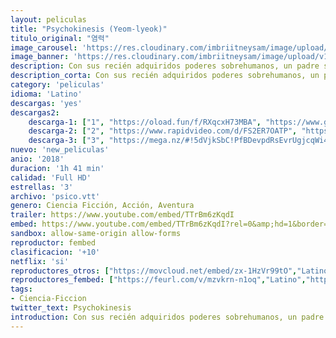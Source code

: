 ```yaml
---
layout: peliculas
title: "Psychokinesis (Yeom-lyeok)"
titulo_original: "염력"
image_carousel: 'https://res.cloudinary.com/imbriitneysam/image/upload/v1543974843/psico-poster-min.jpg'
image_banner: 'https://res.cloudinary.com/imbriitneysam/image/upload/v1543974844/psico-banner-min.jpg'
description: Con sus recién adquiridos poderes sobrehumanos, un padre se dispone a ayudar a su hija, que está a punto de perder todo lo que da sentido a su vida.
description_corta: Con sus recién adquiridos poderes sobrehumanos, un padre se dispone a ayudar a su hija, que está a punto de perder todo lo que da sentido a su vida.
category: 'peliculas'
idioma: 'Latino'
descargas: 'yes'
descargas2:
    descarga-1: ["1", "https://oload.fun/f/RXqcxH73MBA", "https://www.google.com/s2/favicons?domain=openload.co","OpenLoad","https://res.cloudinary.com/imbriitneysam/image/upload/v1541473684/mexico.png", "Latino", "Full HD"]
    descarga-2: ["2", "https://www.rapidvideo.com/d/FS2ER7OATP", "https://www.google.com/s2/favicons?domain=www.rapidvideo.com","RapidVideo","https://res.cloudinary.com/imbriitneysam/image/upload/v1541473684/mexico.png", "Latino", "Full HD"]
    descarga-3: ["3", "https://mega.nz/#!5dVjkSbC!PfBDevpdRsEvrUgjcqWi4w73OWPAlWBFKGbDtJwz29k", "https://www.google.com/s2/favicons?domain=mega.nz","Mega","https://res.cloudinary.com/imbriitneysam/image/upload/v1541473684/mexico.png", "Latino", "Full HD"]
nuevo: 'new_peliculas'
anio: '2018'
duracion: '1h 41 min'
calidad: 'Full HD'
estrellas: '3'
archivo: 'psico.vtt'
genero: Ciencia Ficción, Acción, Aventura
trailer: https://www.youtube.com/embed/TTrBm6zKqdI
embed: https://www.youtube.com/embed/TTrBm6zKqdI?rel=0&amp;hd=1&border=0&wmode=opaque&enablejsapi=1&modestbranding=1&controls=1&showinfo=1
sandbox: allow-same-origin allow-forms
reproductor: fembed
clasificacion: '+10'
netflix: 'si'
reproductores_otros: ["https://movcloud.net/embed/zx-1HzVr99tO","Latino","https://gdriveplayer.me/embed2.php?link=AKoJDVHk3K7wMaO%252FaGkI1AeVghwIUCHYBPvVj9URL4guWKCMW2CgWI%252FgJex74L69BFHyZ2IJ9hbIT5MRglVPb9nvz1deYhiGPnV4O%252FsZz8KQwHuKcsnCRieJoalpQx5UkhICfTegj83loF90FbK9Ep7MCXJteRdL6L6mkE4V4SLW8gnZdR2RzRqbHT36SulPXmR6zedXYk7Oyukcho7bN%252F","Latino","https://gdriveplayer.me/embed2.php?link=ttlBg%252FeE9IiCOnzG9PrXhAQumGRSQKyaKCqCmfSj1qdoXEnc7LTW7r3AwQwIuzqeD25O5qFBXqrGaH1pCnld2nZRIxO0eLB9Yg5vBYQjdIq9TGjao%252Bv3QmxREyJDYtM3BYn%252FNQr9JHB5HL%252F7%252BNj0qO7R5ISgzDlH4m3HsT9WUhsG3PRbLMalHYWVZym%252BfFfuhz1i2amEetS2MJdou5BGku","Latino","https://mstream.press/a713vfxh86nj","Latino"]
reproductores_fembed: ["https://feurl.com/v/mzvkrn-n1oq","Latino","https://feurl.com/v/pmo5pnmkp8v","Latino","https://feurl.com/v/dwvr50882p9","Latino"]
tags:
- Ciencia-Ficcion
twitter_text: Psychokinesis
introduction: Con sus recién adquiridos poderes sobrehumanos, un padre se dispone a ayudar a su hija, que está a punto de perder todo lo que da sentido a su vida.
---
```












